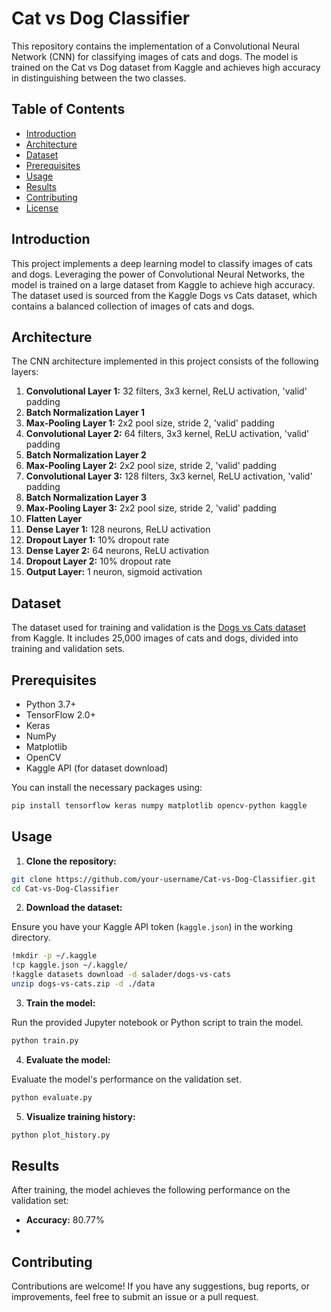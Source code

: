 # Cat vs Dog Classifier

This repository contains the implementation of a Convolutional Neural Network (CNN) for classifying images of cats and dogs. The model is trained on the Cat vs Dog dataset from Kaggle and achieves high accuracy in distinguishing between the two classes.

## Table of Contents

- [Introduction](#introduction)
- [Architecture](#architecture)
- [Dataset](#dataset)
- [Prerequisites](#prerequisites)
- [Usage](#usage)
- [Results](#results)
- [Contributing](#contributing)
- [License](#license)

## Introduction

This project implements a deep learning model to classify images of cats and dogs. Leveraging the power of Convolutional Neural Networks, the model is trained on a large dataset from Kaggle to achieve high accuracy. The dataset used is sourced from the Kaggle Dogs vs Cats dataset, which contains a balanced collection of images of cats and dogs.

## Architecture

The CNN architecture implemented in this project consists of the following layers:

1. **Convolutional Layer 1:** 32 filters, 3x3 kernel, ReLU activation, 'valid' padding
2. **Batch Normalization Layer 1**
3. **Max-Pooling Layer 1:** 2x2 pool size, stride 2, 'valid' padding
4. **Convolutional Layer 2:** 64 filters, 3x3 kernel, ReLU activation, 'valid' padding
5. **Batch Normalization Layer 2**
6. **Max-Pooling Layer 2:** 2x2 pool size, stride 2, 'valid' padding
7. **Convolutional Layer 3:** 128 filters, 3x3 kernel, ReLU activation, 'valid' padding
8. **Batch Normalization Layer 3**
9. **Max-Pooling Layer 3:** 2x2 pool size, stride 2, 'valid' padding
10. **Flatten Layer**
11. **Dense Layer 1:** 128 neurons, ReLU activation
12. **Dropout Layer 1:** 10% dropout rate
13. **Dense Layer 2:** 64 neurons, ReLU activation
14. **Dropout Layer 2:** 10% dropout rate
15. **Output Layer:** 1 neuron, sigmoid activation

## Dataset

The dataset used for training and validation is the [Dogs vs Cats dataset](https://www.kaggle.com/datasets/salader/dogs-vs-cats) from Kaggle. It includes 25,000 images of cats and dogs, divided into training and validation sets.

## Prerequisites

- Python 3.7+
- TensorFlow 2.0+
- Keras
- NumPy
- Matplotlib
- OpenCV
- Kaggle API (for dataset download)

You can install the necessary packages using:

```sh
pip install tensorflow keras numpy matplotlib opencv-python kaggle
```

## Usage

1. **Clone the repository:**

```sh
git clone https://github.com/your-username/Cat-vs-Dog-Classifier.git
cd Cat-vs-Dog-Classifier
```

2. **Download the dataset:**

Ensure you have your Kaggle API token (`kaggle.json`) in the working directory.

```sh
!mkdir -p ~/.kaggle
!cp kaggle.json ~/.kaggle/
!kaggle datasets download -d salader/dogs-vs-cats
unzip dogs-vs-cats.zip -d ./data
```

3. **Train the model:**

Run the provided Jupyter notebook or Python script to train the model.

```sh
python train.py
```

4. **Evaluate the model:**

Evaluate the model's performance on the validation set.

```sh
python evaluate.py
```

5. **Visualize training history:**

```sh
python plot_history.py
```

## Results

After training, the model achieves the following performance on the validation set:

- **Accuracy:** 80.77%
- 

## Contributing

Contributions are welcome! If you have any suggestions, bug reports, or improvements, feel free to submit an issue or a pull request.
